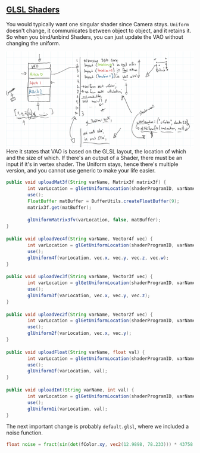 ## [GLSL Shaders](https://www.youtube.com/watch?v=ouB6AdP9EaE&list=PLtrSb4XxIVbp8AKuEAlwNXDxr99e3woGE&index=9)
You would typically want one singular shader since Camera stays. `Uniform` doesn't change, it
communicates between object to object, and it retains it. So when you bind/unbind Shaders, you can
just update the VAO without changing the uniform.

![GLSL Shader Overview](../Images/EP8.png)
Here it states that VAO is based on the GLSL layout, the location of which and the size of which. 
If there's an output of a Shader, there must be an input if it's in vertex shader. The Uniform
stays, hence there's multiple version, and you cannot use generic to make your life easier.

```java
public void uploadMat3f(String varName, Matrix3f matrix3f) {
        int varLocation = glGetUniformLocation(shaderProgramID, varName);
        use();
        FloatBuffer matBuffer = BufferUtils.createFloatBuffer(9);
        matrix3f.get(matBuffer);

        glUniformMatrix3fv(varLocation, false, matBuffer);
}

public void uploadVec4f(String varName, Vector4f vec) {
        int varLocation = glGetUniformLocation(shaderProgramID, varName);
        use();
        glUniform4f(varLocation, vec.x, vec.y, vec.z, vec.w);
}

public void uploadVec3f(String varName, Vector3f vec) {
        int varLocation = glGetUniformLocation(shaderProgramID, varName);
        use();
        glUniform3f(varLocation, vec.x, vec.y, vec.z);
}

public void uploadVec2f(String varName, Vector2f vec) {
        int varLocation = glGetUniformLocation(shaderProgramID, varName);
        use();
        glUniform2f(varLocation, vec.x, vec.y);
}

public void uploadFloat(String varName, float val) {
        int varLocation = glGetUniformLocation(shaderProgramID, varName);
        use();
        glUniform1f(varLocation, val);
}

public void uploadInt(String varName, int val) {
        int varLocation = glGetUniformLocation(shaderProgramID, varName);
        use();
        glUniform1i(varLocation, val);
}
```
The next important change is probably `default.glsl`, where we included a noise function.
```glsl
float noise = fract(sin(dot(fColor.xy, vec2(12.9898, 78.233))) * 43758.5453);
```